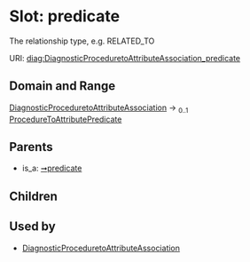 
# Slot: predicate


The relationship type, e.g. RELATED_TO

URI: [diag:DiagnosticProceduretoAttributeAssociation_predicate](http://w3id.org/ontogpt/diagnostic_procedure/DiagnosticProceduretoAttributeAssociation_predicate)


## Domain and Range

[DiagnosticProceduretoAttributeAssociation](DiagnosticProceduretoAttributeAssociation.md) &#8594;  <sub>0..1</sub> [ProcedureToAttributePredicate](ProcedureToAttributePredicate.md)

## Parents

 *  is_a: [➞predicate](triple__predicate.md)

## Children


## Used by

 * [DiagnosticProceduretoAttributeAssociation](DiagnosticProceduretoAttributeAssociation.md)
